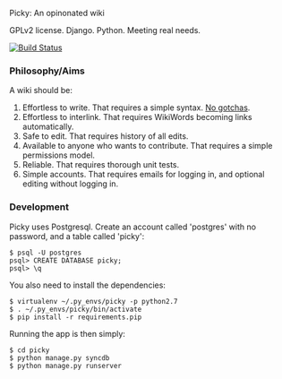 Picky: An opinonated wiki

GPLv2 license. Django. Python. Meeting real needs.

[![Build Status](https://secure.travis-ci.org/Wilfred/Picky.png?branch=master)](http://travis-ci.org/Wilfred/Picky)

### Philosophy/Aims

A wiki should be:

1. Effortless to write. That requires a simple syntax. [No gotchas](http://www.wilfred.me.uk/blog/2012/07/30/why-markdown-is-not-my-favourite-language/).
2. Effortless to interlink. That requires WikiWords becoming links automatically.
3. Safe to edit. That requires history of all edits.
4. Available to anyone who wants to contribute. That requires a simple permissions model.
5. Reliable. That requires thorough unit tests.
6. Simple accounts. That requires emails for logging in, and optional editing without logging in.

### Development

Picky uses Postgresql. Create an account called 'postgres' with no
password, and a table called 'picky':

    $ psql -U postgres
    psql> CREATE DATABASE picky;
    psql> \q

You also need to install the dependencies:

    $ virtualenv ~/.py_envs/picky -p python2.7
    $ . ~/.py_envs/picky/bin/activate
    $ pip install -r requirements.pip
    
Running the app is then simply:

    $ cd picky
    $ python manage.py syncdb
    $ python manage.py runserver
